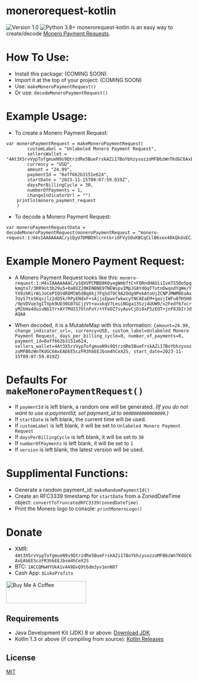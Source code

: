 # monerorequest-kotlin
![Version 1.0](https://img.shields.io/badge/Version-1.0.0-orange.svg)
![Python 3.8+](https://img.shields.io/badge/Python-3.8+-3776ab.svg)
monerorequest-kotlin is an easy way to create/decode [Monero Payment Requests](https://github.com/lukeprofits/Monero_Payment_Request_Standard).


# How To Use:
* Install this package: (COMING SOON)
* Import it at the top of your project: (COMING SOON)
* Use: `makeMoneroPaymentRequest()`
* Or use: `decodeMoneroPaymentRequest()`


# Example Usage:
* To create a Monero Payment Request:
```
var moneroPaymentRequest = makeMoneroPaymentRequest(
        customLabel = "Unlabeled Monero Payment Request",
        sellersWallet = "4At3X5rvVypTofgmueN9s9QtrzdRe5BueFrskAZi17BoYbhzysozzoMFB6zWnTKdGC6AxEAbEE5czFR3hbEEJbsm4hCeX2S",
        currency = "USD",
        amount = "24.99",
        paymentId = "0aff662b3151e624",
        startDate = "2023-11-15T09:07:59.019Z",
        daysPerBillingCycle = 30,
        numberOfPayments = 1,
        changeIndicatorUrl = "")
    println(monero_payment_request
    )
```

* To decode a Monero Payment Request:
```
var moneroPaymentRequestData = decodeMoneroPaymentRequest(moneroPaymentRequest = "monero-request:1:H4sIAAAAAAAC/y1QyU7DMBD9lcrntkriOFVyS0uKBCqCLlB6sex40kQkdvECJIh/xymc5i0z8zTzjVinnLQoQxGZpymaorJm8gy0kaIpmVWaOt16e3Sc1iDL3rPD7uYqGKs62jIOY8tBXhGIyUZJ0GryyPoOpJ1s4d2BsX5CsN7QC2jKm7Zt5JmWfdkCynAwRdJ13Duqope/OYMyL/8T2ggfEbCqSpKI45CEkESxX2mgbUEb+sl8HQ+Jc4uPRH8895e9qs6dg4fUpE9WD2ILZOlgrc1bfmrCxVK98nrojRoGtVkvk+FF7u/F7SrJv4qcFwUph/UW1x7dcdPF9QqO0W6MtExbKpiF8W9BhGdhMIuSfRBnhGR4MY9jfEI/vzFHmeFdAQAA")
```

# Example Monero Payment Request:
* A Monero Payment Request looks like this: 
```monero-request:1:H4sIAAAAAAAC/y1QXVPCMBD8K0yegWmbftC+FQRndHAUiiIvmTS50o5pgkmqto7/3RR9ut3b29u5+0a0VZ20KENBNE9TNEWspvIMpJG8YdQqTTotnDwqndYgWe/YYX9zbRirWiJoCePIQV4R8MlWSdBq8kj7FqSd7OC9A2Odg9PekAtoUjZCNPJMWM8EoAx7UyS7tnSKqsjlz2dQ5k/RPyENdxF+sAjjsEpwxfwkwcytNCAEaEM+qavjIWFu8THSH8/9pVDVue3gITXpk9UD30G07GCjzVt+avxkqV7LeuiNGga13Szj4UUW9/x2Fedf67xcryM2bHa4duiuNG1Yr+AY7MdIS7UlnFoY/+YFeOZ7syAuvCjDi8xP5zEOT+jnF8JbIrJdAQAA```

* When decoded, it is a MutableMap with this information: `{amount=24.99, change_indicator_url=, currency=USD, custom_label=Unlabeled Monero Payment Request, days_per_billing_cycle=0, number_of_payments=0, payment_id=0aff662b3151e624, sellers_wallet=4At3X5rvVypTofgmueN9s9QtrzdRe5BueFrskAZi17BoYbhzysozzoMFB6zWnTKdGC6AxEAbEE5czFR3hbEEJbsm4hCeX2S, start_date=2023-11-15T09:07:59.019Z}`


# Defaults For `makeMoneroPaymentRequest()`
* If `paymentId` is left blank, a random one will be generated. *(If you do not want to use a paymentId, set payment_id to `0000000000000000`.)*
* If `startDate` is left blank, the current time will be used.
* If `customLabel` is left blank, it will be set to `Unlabeled Monero Payment Request`
* If `daysPerBillingCycle` is left blank, it will be set to `30`
* If `numberOfPayments` is left blank, it will be set to `1`
* If `version` is left blank, the latest version will be used.


# Supplimental Functions: 
* Generate a random payment_id: `makeRandomPaymentId()`
* Create an RFC3339 timestamp for `startDate` from a ZonedDateTime object: `convertToTruncatedRFC3339(zonedDateTime)`
* Print the Monero logo to console: `printMoneroLogo()`


# Donate
- XMR: `4At3X5rvVypTofgmueN9s9QtrzdRe5BueFrskAZi17BoYbhzysozzoMFB6zWnTKdGC6AxEAbEE5czFR3hbEEJbsm4hCeX2S`
- BTC: `1ACCQMwHYUkA1v449DvQ9t6dm3yv1enN87`
- Cash App: `$LukeProfits`
<a href="https://www.buymeacoffee.com/lukeprofits" target="_blank">
  <img src="https://cdn.buymeacoffee.com/buttons/v2/default-yellow.png" alt="Buy Me A Coffee" style="height: 60px !important;width: 217px !important;">
</a><br>

## Requirements
- Java Development Kit (JDK) 8 or above: [Download JDK](https://www.oracle.com/java/technologies/javase/javase-jdk8-downloads.html)
- Kotlin 1.3 or above (if compiling from source): [Kotlin Releases](https://github.com/JetBrains/kotlin/releases)


## License
[MIT](/LICENSE)
